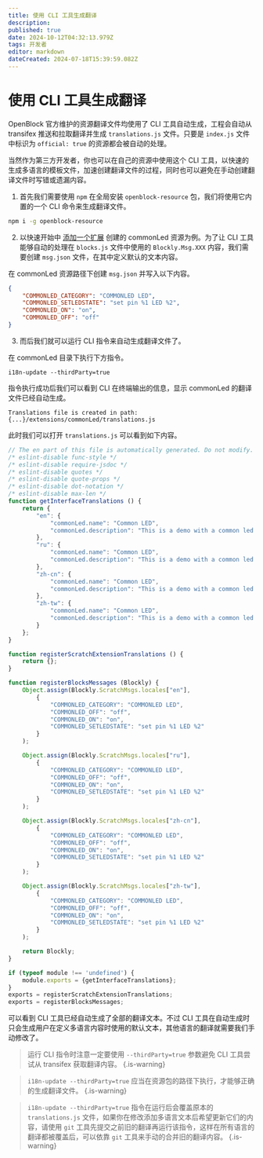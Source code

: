 ```yaml
---
title: 使用 CLI 工具生成翻译
description: 
published: true
date: 2024-10-12T04:32:13.979Z
tags: 开发者
editor: markdown
dateCreated: 2024-07-18T15:39:59.082Z
---
```


# 使用 CLI 工具生成翻译

OpenBlock 官方维护的资源翻译文件均使用了 CLI 工具自动生成，工程会自动从 transifex 推送和拉取翻译并生成 `translations.js` 文件。只要是 `index.js` 文件中标识为 `official: true` 的资源都会被自动的处理。 

当然作为第三方开发者，你也可以在自己的资源中使用这个 CLI 工具，以快速的生成多语言的模板文件，加速创建翻译文件的过程，同时也可以避免在手动创建翻译文件时写错或遗漏内容。

1. 首先我们需要使用 `npm` 在全局安装 `openblock-resource` 包，我们将使用它内置的一个 CLI 命令来生成翻译文件。

```bash
npm i -g openblock-resource
```

2. 以快速开始中 [添加一个扩展](./add-a-extension) 创建的 commonLed 资源为例。为了让 CLI 工具能够自动的处理在 `blocks.js` 文件中使用的 `Blockly.Msg.XXX` 内容，我们需要创建 `msg.json` 文件，在其中定义默认的文本内容。

在 commonLed 资源路径下创建 `msg.json` 并写入以下内容。

```json
{
    "COMMONLED_CATEGORY": "COMMONLED LED",
    "COMMONLED_SETLEDSTATE": "set pin %1 LED %2",
    "COMMONLED_ON": "on",
    "COMMONLED_OFF": "off"
}
```

3. 而后我们就可以运行 CLI 指令来自动生成翻译文件了。

在 commonLed 目录下执行下方指令。

```
i18n-update --thirdParty=true
```

指令执行成功后我们可以看到 CLI 在终端输出的信息，显示 commonLed 的翻译文件已经自动生成。

```
Translations file is created in path: {...}/extensions/commonLed/translations.js
```

此时我们可以打开 `translations.js` 可以看到如下内容。

```js
// The en part of this file is automatically generated. Do not modify.
/* eslint-disable func-style */
/* eslint-disable require-jsdoc */
/* eslint-disable quotes */
/* eslint-disable quote-props */
/* eslint-disable dot-notation */
/* eslint-disable max-len */
function getInterfaceTranslations () {
    return {
        "en": {
            "commonLed.name": "Common LED",
            "commonLed.description": "This is a demo with a common led."
        },
        "ru": {
            "commonLed.name": "Common LED",
            "commonLed.description": "This is a demo with a common led."
        },
        "zh-cn": {
            "commonLed.name": "Common LED",
            "commonLed.description": "This is a demo with a common led."
        },
        "zh-tw": {
            "commonLed.name": "Common LED",
            "commonLed.description": "This is a demo with a common led."
        }
    };
}

function registerScratchExtensionTranslations () {
    return {};
}

function registerBlocksMessages (Blockly) {
    Object.assign(Blockly.ScratchMsgs.locales["en"],
        {
            "COMMONLED_CATEGORY": "COMMONLED LED",
            "COMMONLED_OFF": "off",
            "COMMONLED_ON": "on",
            "COMMONLED_SETLEDSTATE": "set pin %1 LED %2"
        }
    );

    Object.assign(Blockly.ScratchMsgs.locales["ru"],
        {
            "COMMONLED_CATEGORY": "COMMONLED LED",
            "COMMONLED_OFF": "off",
            "COMMONLED_ON": "on",
            "COMMONLED_SETLEDSTATE": "set pin %1 LED %2"
        }
    );

    Object.assign(Blockly.ScratchMsgs.locales["zh-cn"],
        {
            "COMMONLED_CATEGORY": "COMMONLED LED",
            "COMMONLED_OFF": "off",
            "COMMONLED_ON": "on",
            "COMMONLED_SETLEDSTATE": "set pin %1 LED %2"
        }
    );

    Object.assign(Blockly.ScratchMsgs.locales["zh-tw"],
        {
            "COMMONLED_CATEGORY": "COMMONLED LED",
            "COMMONLED_OFF": "off",
            "COMMONLED_ON": "on",
            "COMMONLED_SETLEDSTATE": "set pin %1 LED %2"
        }
    );

    return Blockly;
}

if (typeof module !== 'undefined') {
    module.exports = {getInterfaceTranslations};
}
exports = registerScratchExtensionTranslations;
exports = registerBlocksMessages;
```

可以看到 CLI 工具已经自动生成了全部的翻译文本。不过 CLI 工具在自动生成时只会生成用户在定义多语言内容时使用的默认文本，其他语言的翻译就需要我们手动修改了。


> 运行 CLI 指令时注意一定要使用 `--thirdParty=true` 参数避免 CLI 工具尝试从 transifex 获取翻译内容。
{.is-warning}

> `i18n-update --thirdParty=true` 应当在资源包的路径下执行，才能够正确的生成翻译文件。
{.is-warning}

> `i18n-update --thirdParty=true` 指令在运行后会覆盖原本的 `translations.js` 文件，如果你在修改添加多语言文本后希望更新它们的内容，请使用 `git` 工具先提交之前旧的翻译再运行该指令，这样在所有语言的翻译都被覆盖后，可以依靠 `git` 工具来手动的合并旧的翻译内容。
{.is-warning}